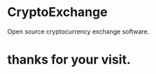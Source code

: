 CryptoExchange
==============

Open source cryptocurrency exchange software.
# thanks for your visit.

